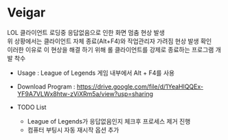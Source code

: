 # Veigar
LOL 클라이언트 로딩중 응답없음으로 인한 화면 멈춤 현상 발생  
위 상황에서는 클라이언트 자체 종료(Alt+F4)와 작업관리자 가려짐 현상 발생 확인  
이러한 이유로 이 현상을 해결 하기 위해 롤 클라이언트를 강제로 종료하는 프로그램 개발 착수  


- Usage : League of Legends 게임 내부에서 Alt + F4를 사용


- Download Program : https://drive.google.com/file/d/1YeaHlQQEx-YF9A7VLWx8htw-zViXRm5a/view?usp=sharing


- TODO List
  - League of Legends가 응답없음인지 체크후 프로세스 제거 진행
  - 컴퓨터 부팅시 자동 재시작 옵션 추가
